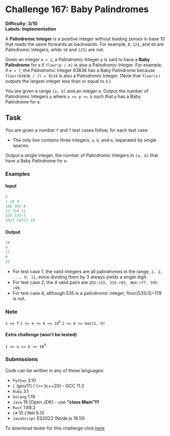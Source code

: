 # Challenge 167: Baby Palindromes

**Difficulty: 3/10  
Labels: Implementation**

A **Palindromic Integer** is a positive integer without leading zeroes in base 10 that reads the same forwards as backwards. For example, `0`, `121`, and `88` are Palindromic Integers, while `10` and `1231` are not.

Given an integer `m > 1`, a Palindromic Integer `p` is said to have a **Baby Palindrome** for `m` if `floor(p / m)` is also a Palindromic Integer. For example, if `m = 7`, the Palindromic Integer 63836 has a Baby Palindrome because `floor(63836 / 7) = 9119` is also a Palindromic Integer. (Note that `floor(x)` outputs the largest integer less than or equal to x.)

You are given a range `[a, b]` and an integer `m`. Output the number of Palindromic Integers `p` where `a <= p <= b` such that `p` has a Baby Palindrome for `m`.

## Task

You are given a number `T` and `T` test cases follow, for each test case:

- The only line contains three integers, `a`, `b`, and `m`, separated by single spaces.

Output a single integer, the number of Palindromic Integers in `[a, b]` that have a Baby Palindrome for `m`.

### Examples

#### Input

```rust
5
1 20 3
106 595 6
23 724 11
535 535 3
2023 54321 19
```

#### Output

```rust
‌10
4
17
0
25
```

- For test case 1, the valid integers are all palindromes in the range, `1, 2, ..., 9, 11`, since dividing them by 3 always yields a single digit.
- For test case 2, the 4 valid pairs are `202->33, 333->55, 464->77, 595->99`.
- For test case 4, although 535 is a palindromic integer, floor(535/3)=178 is not.

### Note

`1 <= T`
`1 <= a <= b <= 10`<sup>`5`</sup>
`2 <= m <= max(2, b)`

#### Extra challenge (won't be tested)

`1 <= a <= b <= 10`<sup>`9`</sup>

### Submissions

Code can be written in any of these languages:

- `Python` 3.10
- `C` (gnu17) / `C++` (c++20) - GCC 11.2
- `Ruby` 3.1
- `Golang` 1.19
- `Java` 19 (Open JDK) - use **"class Main"!!!**
- `Rust` 1.68.2
- `C#` 10 (.Net 6.0)
- `JavaScript` ES2022 (Node.js 18.10)

To download tester for this challenge click [here](https://downgit.github.io/#/home?url=https://github.com/Pomroka/TWT_Challenges_Tester/tree/main/Challenge_167)
